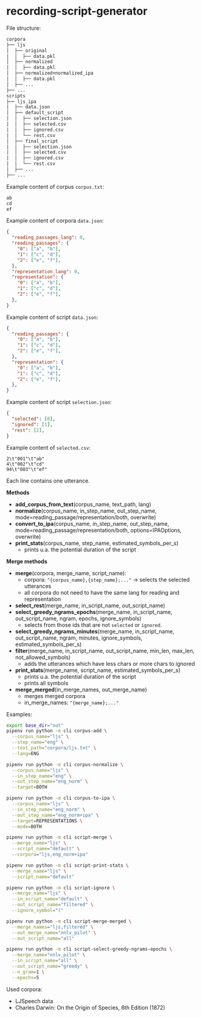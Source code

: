 # recording-script-generator

File structure:

```txt
corpora
├── ljs
│  ├── original
|  │  ├── data.pkl
│  ├── normalized
|  │  ├── data.pkl
│  ├── normalized+normalized_ipa
|  │  ├── data.pkl
│  ├── ...
├── ...
scripts
├── ljs_ipa
|  ├── data.json
│  ├── default_script
|  │  ├── selection.json
|  │  ├── selected.csv
|  │  ├── ignored.csv
|  │  └── rest.csv
│  ├── final_script
|  │  ├── selection.json
|  │  ├── selected.csv
|  │  ├── ignored.csv
|  │  └── rest.csv
│  ├── ...
├── ...
```

Example content of corpus `corpus.txt`:

```txt
ab
cd
ef
```

Example content of corpora `data.json`:

```json
{
  "reading_passages_lang": 0,
  "reading_passages": {
    "0": ["a", "b"],
    "1": ["c", "d"],
    "2": ["e", "f"],
  },
  "representation_lang": 0,
  "representation": {
    "0": ["a", "b"],
    "1": ["c", "d"],
    "2": ["e", "f"],
  },
}
```

Example content of script `data.json`:

```json
{
  "reading_passages": {
    "0": ["a", "b"],
    "1": ["c", "d"],
    "2": ["e", "f"],
  },
  "representation": {
    "0": ["a", "b"],
    "1": ["c", "d"],
    "2": ["e", "f"],
  },
}
```

Example content of script `selection.json`:

```json
{
  "selected": [0],
  "ignored": [1],
  "rest": [2],
}
```

Example content of `selected.csv`:

```csv
2\t"001"\t"ab"
4\t"002"\t"cd"
94\t"003"\t"ef"
```

Each line contains one utterance.

**Methods**

- **add_corpus_from_text**(corpus_name, text_path, lang)
- **normalize**(corpus_name, in_step_name, out_step_name, mode=reading_passage/representation/both, overwrite)
- **convert_to_ipa**(corpus_name, in_step_name, out_step_name, mode=reading_passage/representation/both, options=IPAOptions, overwrite)
- **print_stats**(corpus_name, step_name, estimated_symbols_per_s)
  - prints u.a. the potential duration of the script

**Merge methods**

- **merge**(corpora, merge_name, script_name):
  - corpora: `"{corpus_name},{step_name};..."` -> selects the selected utterances
  - all corpora do not need to have the same lang for reading and representation
- **select_rest**(merge_name, in_script_name, out_script_name)
- **select_greedy_ngrams_epochs**(merge_name, in_script_name, out_script_name, ngram, epochs, ignore_symbols)
  - selects from those ids that are not `selected` or `ignored`.
- **select_greedy_ngrams_minutes**(merge_name, in_script_name, out_script_name, ngram, minutes, ignore_symbols, estimated_symbols_per_s)
- **filter**(merge_name, in_script_name, out_script_name, min_len, max_len, not_allowed_symbols)
  - adds the utterances which have less chars or more chars to ignored
- **print_stats**(merge_name, script_name, estimated_symbols_per_s)
  - prints u.a. the potential duration of the script
  - prints all symbols
- **merge_merged**(in_merge_names, out_merge_name)
  - merges merged corpora
  - in_merge_names: `"{merge_name};..."`


Examples:

```sh
export base_dir="out"
pipenv run python -m cli corpus-add \
  --corpus_name="ljs" \
  --step_name="eng" \
  --text_path="corpora/ljs.txt" \
  --lang=ENG

pipenv run python -m cli corpus-normalize \
  --corpus_name="ljs" \
  --in_step_name="eng" \
  --out_step_name="eng_norm" \
  --target=BOTH

pipenv run python -m cli corpus-to-ipa \
  --corpus_name="ljs" \
  --in_step_name="eng_norm" \
  --out_step_name="eng_norm+ipa" \
  --target=REPRESENTATIONS \
  --mode=BOTH

pipenv run python -m cli script-merge \
  --merge_name="ljs" \
  --script_name="default" \
  --corpora="ljs,eng_norm+ipa"

pipenv run python -m cli script-print-stats \
  --merge_name="ljs" \
  --script_name="default"

pipenv run python -m cli script-ignore \
  --merge_name="ljs" \
  --in_script_name="default" \
  --out_script_name="filtered" \
  --ignore_symbol="("

pipenv run python -m cli script-merge-merged \
  --merge_names="ljs,filtered" \
  --out_merge_name="nnlv_pilot" \
  --out_script_name="all"

pipenv run python -m cli script-select-greedy-ngrams-epochs \
  --merge_name="nnlv_pilot" \
  --in_script_name="all" \
  --out_script_name="greedy" \
  --n_gram=1 \
  --epochs=5
```

Used corpora:

- LJSpeech data
- Charles Darwin: On the Origin of Species, 6th Edition (1872)
